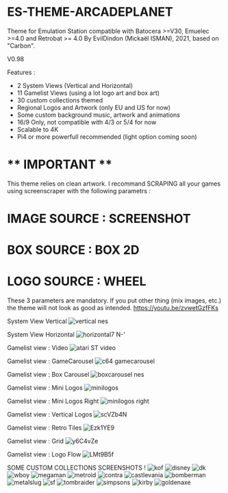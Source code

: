 # ES-THEME-ARCADEPLANET
 Theme for Emulation Station compatible with Batocera >=V30, Emuelec >=4.0 and Retrobat >= 4.0
 By EvilDindon (Mickaël ISMAN), 2021, based on "Carbon".
 
 V0.98
 
 Features :
 - 2 System Views (Vertical and Horizontal)
 - 11 Gamelist Views (using a lot logo art and box art)
 - 30 custom collections themed
 - Regional Logos and Artwork (only EU and US for now)
 - Some custom background music, artwork and animations
 - 16/9 Only, not compatible with 4/3 or 5/4 for now
 - Scalable to 4K
 - Pi4 or more powerfull recommended (light option coming soon)
 
  # ** IMPORTANT **

This theme relies on clean artwork.
I recommand SCRAPING all your games using screenscraper with the following parametrs :

# IMAGE SOURCE : SCREENSHOT

# BOX SOURCE : BOX 2D

# LOGO SOURCE : WHEEL

These 3 parameters are mandatory. If you put other thing (mix images, etc.) the theme will not look as good as intended.
https://youtu.be/zvwetGzfFKs

System View Vertical
![vertical nes](https://user-images.githubusercontent.com/30436625/188264724-002f842e-8779-426f-aa51-1a337e15c2d7.jpg)

System View Horizontal
![horizontal7 N-'](https://user-images.githubusercontent.com/30436625/188309126-50af3c05-9fc6-49b0-8131-de9011b52e3b.jpg)

Gamelist view : Video
![atari ST video](https://user-images.githubusercontent.com/30436625/188309173-81c46123-64dc-46e7-a27e-ab2c4bfa06c9.jpg)

Gamelist view : GameCarousel
![c64 gamecarousel](https://user-images.githubusercontent.com/30436625/188309195-eb2e6195-b28e-489c-bd42-f505a3d0153a.jpg)

Gamelist view : Box Carousel
![boxcarousel nes](https://user-images.githubusercontent.com/30436625/188309212-f5561d84-1a0f-4167-a965-725badb85cd6.jpg)

Gamelist view : Mini Logos
![minilogos](https://user-images.githubusercontent.com/30436625/188309244-d7a5ef41-98c5-4e9b-b3dd-765be5ebaadb.jpg)

Gamelist view : Mini Logos Right
![minilogos right](https://user-images.githubusercontent.com/30436625/188309262-8e17e4e7-a923-4ae1-81fe-07fdf59f11a4.jpg)

Gamelist view : Vertical Logos
![scVZb4N](https://user-images.githubusercontent.com/30436625/132179340-c66d6c83-b6da-4a5a-8244-82416863fb56.jpg)

Gamelist view : Retro Tiles
![Ezk1YE9](https://user-images.githubusercontent.com/30436625/132179911-8753d1d7-769e-4c10-8fa3-64dbccf74049.jpg)

Gamelist view : Grid
![y6C4vZe](https://user-images.githubusercontent.com/30436625/132183241-e6b301e8-5f8a-4c31-afb4-90c8e8828e40.jpg)

Gamelist view : Logo Flow
![LMt9B5f](https://user-images.githubusercontent.com/30436625/132183473-da138639-3343-4d9f-9de9-1f658f1e72ee.jpg)

SOME CUSTOM COLLECTIONS SCREENSHOTS !
![kof](https://user-images.githubusercontent.com/30436625/188311653-75c0d1e4-e52a-4d24-aac0-8a25e2996802.jpg)
![disney](https://user-images.githubusercontent.com/30436625/188311655-416e3738-6d61-4cc9-88d4-7b35ff66877d.jpg)
![dk](https://user-images.githubusercontent.com/30436625/188311656-a74809f9-2dd4-4ec4-b91b-a24ef1b9fba5.jpg)
![wboy](https://user-images.githubusercontent.com/30436625/188311657-64022bac-2e18-47b8-ba55-664d5aeca05f.jpg)
![megaman](https://user-images.githubusercontent.com/30436625/188311658-4558d4cb-0053-47d4-bad5-29cfa046a47b.jpg)
![metroid](https://user-images.githubusercontent.com/30436625/188311659-41c22fbd-b76b-41fd-bb18-47ac443b89f0.jpg)
![contra](https://user-images.githubusercontent.com/30436625/188311660-a4d43197-18fb-40c0-9fe6-8d8761e5180f.jpg)
![castlevania](https://user-images.githubusercontent.com/30436625/188311661-99feb947-62d9-4565-a71f-cf9457f9185a.jpg)
![bomberman](https://user-images.githubusercontent.com/30436625/188311662-cb52d056-2dcf-43dd-b603-2da5d14e9476.jpg)
![metalslug](https://user-images.githubusercontent.com/30436625/188311664-79883ed3-1e1e-4cd9-a358-8f0a6e2fce0f.jpg)
![sf](https://user-images.githubusercontent.com/30436625/188311665-bcbbd8ee-bcce-468c-9129-63660020083f.jpg)
![tombraider](https://user-images.githubusercontent.com/30436625/188311732-0b0bd163-7768-49f1-a25a-b60762550117.jpg)
![simpsons](https://user-images.githubusercontent.com/30436625/188311734-9b12c117-53a4-441b-bb83-029332523874.jpg)
![kirby](https://user-images.githubusercontent.com/30436625/188311735-038347c4-d5b5-4eed-8d76-0a3213e56b83.jpg)
![goldenaxe](https://user-images.githubusercontent.com/30436625/188311736-3245e612-8239-44c4-8247-a1ed4d63436d.jpg)



